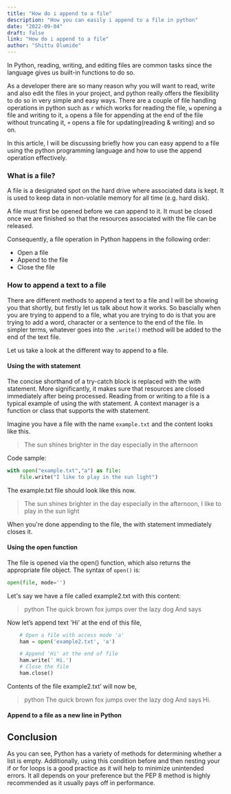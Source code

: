 ```yaml
---
title: "How do i append to a file"
description: "How you can easily i append to a file in python"
date: "2022-09-04"
draft: false
link: "How do i append to a file"
author: "Shittu Olumide"
---
```


In Python, reading, writing, and editing files are common tasks since the language gives us built-in functions to do so. 

As a developer there are so many reason why you will want to read, write and also edit the files in your project, and python really offers the flexibility to do so in very simple and easy ways. There are a couple of file handling operations in python such as `r` which works for reading the file, `w` opening a file and writing to it, `a` opens a file for appending at the end of the file without truncating it, `+` opens a file for updating(reading & writing) and so on.

In this article, I will be discussing briefly how you can easy append to a file using the python programming language and how to use the append operation effectively.

### What is a file?
A file is a designated spot on the hard drive where associated data is kept. It is used to keep data in non-volatile memory for all time (e.g. hard disk). 

A file must first be opened before we can append to it. It must be closed once we are finished so that the resources associated with the file can be released.

Consequently, a file operation in Python happens in the following order:
- Open a file
- Append to the file
- Close the file


### How to append a text to a file
There are different methods to append a text to a file and I will be showing you that shortly, but firstly let us talk about how it works.
So bascially when you are trying to append to a file, what you are trying to do is that you are trying to add a word, character or a sentence to the end of the file. In simpler terms, whatever goes into the `.write()` method will be added to the end of the text file.

Let us take a look at the different way to append to a file.

#### Using the with statement
The concise shorthand of a try-catch block is replaced with the with statement. More significantly, it makes sure that resources are closed immediately after being processed. Reading from or writing to a file is a typical example of using the with statement. A context manager is a function or class that supports the with statement.

Imagine you have a file with the name `example.txt` and the content looks like this.

> The sun shines brighter in the day especially in the afternoon

Code sample:
```python
with open("example.txt","a") as file:
    file.write("I like to play in the sun light")
```

The example.txt file should look like this now.

> The sun shines brighter in the day especially in the afternoon, I like to play in the sun light

When you're done appending to the file, the with statement immediately closes it.

#### Using the open function
The file is opened via the open() function, which also returns the appropriate file object. 
The syntax of `open()` is:

```python
open(file, mode='')
```
Let's say we have a file called example2.txt with this content:

> python The quick brown fox jumps over the lazy dog And says

Now let’s append text 'Hi' at the end of this file,
```python
    # Open a file with access mode 'a'
    ham = open('example2.txt', 'a')

    # Append 'Hi' at the end of file
    ham.write(' Hi.')
    # Close the file
    ham.close()
```
Contents of the file example2.txt’ will now be,
> python The quick brown fox jumps over the lazy dog And says Hi.

#### Append to a file as a new line in Python



## Conclusion

As you can see, Python has a variety of methods for determining whether a list is empty. Additionally, using this condition before and then nesting your if or for loops is a good practice as it will help to minimize unintended errors. It all depends on your preference but the PEP 8 method is highly recommended as it usually pays off in performance.






